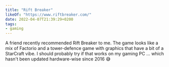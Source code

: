 ```yaml
---
title: "Rift Breaker"
likeOf: "https://www.riftbreaker.com/"
date: 2022-04-07T21:39:29+0200
tags:
- gaming
---
```

A friend recently recommended Rift Breaker to me. The game looks like a mix of Factorio and a tower-defence game with graphics that have a bit of a StarCraft vibe. I should probably try if that works on my gaming PC ... which hasn't been updated hardware-wise since 2016 😅